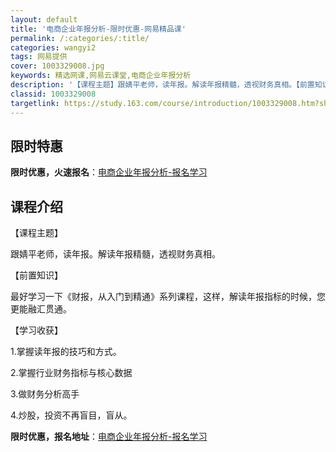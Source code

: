 ```yaml
---
layout: default
title: '电商企业年报分析-限时优惠-网易精品课'
permalink: /:categories/:title/
categories: wangyi2
tags: 网易提供
cover: 1003329008.jpg
keywords: 精选网课,网易云课堂,电商企业年报分析
description: '【课程主题】跟婧平老师，读年报。解读年报精髓，透视财务真相。【前置知识】最好学习一下《财报，从入门到精通》系列课程，这样'
classid: 1003329008
targetlink: https://study.163.com/course/introduction/1003329008.htm?share=1&shareId=1025206652&utm_campaign=share&utm_medium=iphoneShare&utm_source=&utm_u=1025206652
---
```


## 限时特惠

**限时优惠，火速报名**：[电商企业年报分析-报名学习](https://study.163.com/course/introduction/1003329008.htm?share=1&shareId=1025206652&utm_campaign=share&utm_medium=iphoneShare&utm_source=&utm_u=1025206652)

## 课程介绍

【课程主题】

跟婧平老师，读年报。解读年报精髓，透视财务真相。



【前置知识】

最好学习一下《财报，从入门到精通》系列课程，这样，解读年报指标的时候，您更能融汇贯通。



【学习收获】

1.掌握读年报的技巧和方式。

2.掌握行业财务指标与核心数据

3.做财务分析高手

4.炒股，投资不再盲目，盲从。

**限时优惠，报名地址**：[电商企业年报分析-报名学习](https://study.163.com/course/introduction/1003329008.htm?share=1&shareId=1025206652&utm_campaign=share&utm_medium=iphoneShare&utm_source=&utm_u=1025206652)

